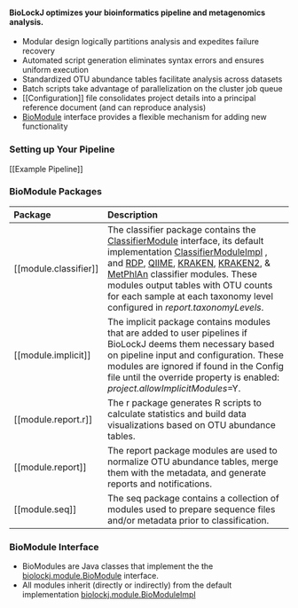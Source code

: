 #### BioLockJ optimizes your bioinformatics pipeline and metagenomics analysis.  
*  Modular design logically partitions analysis and expedites failure recovery
*  Automated script generation eliminates syntax errors and ensures uniform execution
*  Standardized OTU abundance tables facilitate analysis across datasets
*  Batch scripts take advantage of parallelization on the cluster job queue
*  [[Configuration]] file consolidates project details into a principal reference document (and can reproduce analysis)
* [BioModule](https://msioda.github.io/BioLockJ/docs/biolockj/module/BioModule.html) interface provides a flexible mechanism for adding new functionality

### Setting up Your Pipeline
[[Example Pipeline]]

### BioModule Packages
| Package | Description | 
| :--- | :--- | 
| [[module.classifier]] | The classifier package contains the [ClassifierModule](https://msioda.github.io/BioLockJ/docs/biolockj/module/classifier/ClassifierModule.html) interface, its default implementation [ClassifierModuleImpl](https://msioda.github.io/BioLockJ/docs/biolockj/module/classifier/ClassifierModuleImpl.html) , and [RDP](http://rdp.cme.msu.edu/classifier/classifier.jsp), [QIIME](http://qiime.org), [KRAKEN](http://ccb.jhu.edu/software/kraken/), [KRAKEN2](https://ccb.jhu.edu/software/kraken2/), & [MetPhlAn](http://bitbucket.org/biobakery/metaphlan2) classifier modules.   These modules output tables with OTU counts for each sample at each taxonomy level configured in *report.taxonomyLevels*. | 
| [[module.implicit]] | The implicit package contains modules that are added to user pipelines if BioLockJ deems them necessary based on pipeline input and configuration.  These modules are ignored if found in the Config file until the override property is enabled: *project.allowImplicitModules*=Y. | 
| [[module.report.r]] | The r package generates R scripts to calculate statistics and build data visualizations based on OTU abundance tables. | 
| [[module.report]] | The report package modules are used to normalize OTU abundance tables, merge them with the metadata, and generate reports and notifications. | 
| [[module.seq]] | The seq package contains a collection of modules used to prepare sequence files and/or metadata prior to classification. | 

### BioModule Interface
- BioModules are Java classes that implement the the [biolockj.module.BioModule](https://msioda.github.io/BioLockJ/docs/biolockj/module/BioModule.html) interface.
- All modules inherit (directly or indirectly) from the default implementation [biolockj.module.BioModuleImpl](https://msioda.github.io/BioLockJ/docs/biolockj/module/BioModuleImpl.html)
